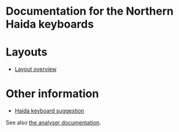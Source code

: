 # Documentation for the Northern Haida keyboards


# Layouts

-   [Layout overview](layout.html)

# Other information

* [Haida keyboard suggestion](HaidaKeyboardSuggestion.md)

See also [the analyser documentation](/lang-hdn/).
